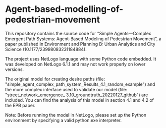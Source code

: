 # Agent-based-modelling-of-pedestrian-movement
This repository contains the source code for “Simple Agents—Complex Emergent Path Systems: Agent-Based Modeling of Pedestrian Movement”, a paper published in Environment and Planning B: Urban Analytics and City Science (10.1177/23998083231184884).

The project uses NetLogo language with some Python code embedded. It was developed on NetLogo 6.1.1 and may not work properly on lower versions.

The original model for creating desire paths (file: "simple_agent_complex_path_system_Results_4.1_random_example") and the more complex interface used to validate our model (file: "street_network_emergence_ 3.10_groundtruth_20220127_github") are included. You can find the analysis of this model in section 4.1 and 4.2 of the EPB paper.

Note: Before running the model in NetLogo, please set up the Python environment by specifying a valid python.exe interpreter.
